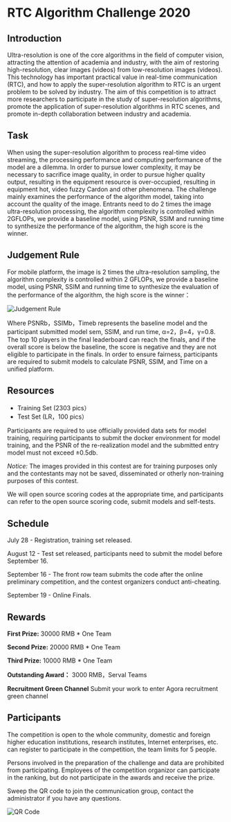 # RTC Algorithm Challenge 2020

## Introduction

Ultra-resolution is one of the core algorithms in the field of computer vision, attracting the attention of academia and industry, with the aim of restoring high-resolution, clear images (videos) from low-resolution images (videos). This technology has important practical value in real-time communication (RTC), and how to apply the super-resolution algorithm to RTC is an urgent problem to be solved by industry. The aim of this competition is to attract more researchers to participate in the study of super-resolution algorithms, promote the application of super-resolution algorithms in RTC scenes, and promote in-depth collaboration between industry and academia.

## Task

When using the super-resolution algorithm to process real-time video streaming, the processing performance and computing performance of the model are a dilemma. In order to pursue lower complexity, it may be necessary to sacrifice image quality, in order to pursue higher quality output, resulting in the equipment resource is over-occupied, resulting in equipment hot, video fuzzy Cardon and other phenomena. The challenge mainly examines the performance of the algorithm model, taking into account the quality of the image. Entrants need to do 2 times the image ultra-resolution processing, the algorithm complexity is controlled within 2GFLOPs, we provide a baseline model, using PSNR, SSIM and running time to synthesize the performance of the algorithm, the high score is the winner.

## Judgement Rule

For mobile platform, the image is 2 times the ultra-resolution sampling, the algorithm complexity is controlled within 2 GFLOPs, we provide a baseline model, using PSNR, SSIM and running time to synthesize the evaluation of the performance of the algorithm, the high score is the winner：

![Judgement Rule](https://github.com/AgoraIO-Community/RTC-Innovation-Challenge-2020/blob/readmeupdate/AlgorithmChanllengeProject/Judgement%20Rules.png)

Where PSNRb，SSIMb，Timeb represents the baseline model and the participant submitted model sem, SSIM, and run time, α=2，β=4，γ=0.8. The top 10 players in the final leaderboard can reach the finals, and if the overall score is below the baseline, the score is negative and they are not eligible to participate in the finals. In order to ensure fairness, participants are required to submit models to calculate PSNR, SSIM, and Time on a unified platform. 

## Resources

* Training Set (2303 pics）
* Test Set (LR，100 pics）

Participants are required to use officially provided data sets for model training, requiring participants to submit the docker environment for model training, and the PSNR of the re-realization model and the submitted entry model must not exceed ±0.5db.

*Notice:* The images provided in this contest are for training purposes only and the contestants may not be saved, disseminated or otherly non-training purposes of this contest.

We will open source scoring codes at the appropriate time, and participants can refer to the open source scoring code, submit models and self-tests.

## Schedule

July 28 - Registration, training set released.

August 12 - Test set released, participants need to submit the model before September 16.

September 16 - The front row team submits the code after the online preliminary competition, and the contest organizers conduct anti-cheating.

September 19 - Online Finals.

## Rewards

**First Prize:** 30000 RMB * One Team

**Second Prize:** 20000 RMB * One Team

**Third Prize:** 10000 RMB * One Team

**Outstanding Award：** 3000 RMB，Serval Teams

**Recruitment Green Channel** Submit your work to enter Agora recruitment green channel


## Participants

The competition is open to the whole community, domestic and foreign higher education institutions, research institutes, Internet enterprises, etc. can register to participate in the competition, the team limits for 5 people.

Persons involved in the preparation of the challenge and data are prohibited from participating. Employees of the competition organizor can participate in the ranking, but do not participate in the awards and receive the prize. 

Sweep the QR code to join the communication group, contact the administrator if you have any questions.  


![QR Code](https://github.com/AgoraIO-Community/RTC-Innovation-Challenge-2020/blob/readmeupdate/AlgorithmChanllengeProject/QR_code.png)